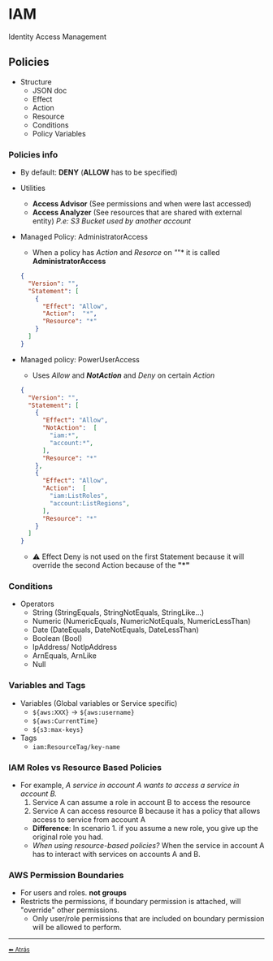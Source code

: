 # IAM
Identity Access Management

## Policies
* Structure
  * JSON doc
  * Effect
  * Action
  * Resource
  * Conditions
  * Policy Variables

### Policies info
* By default: **DENY** (**ALLOW** has to be specified)
* Utilities
  * **Access Advisor** (See permissions and when were last accessed)
  * **Access Analyzer** (See resources that are shared with external entity) *P.e: S3 Bucket used by another account*
* Managed Policy: AdministratorAccess
  * When a policy has *Action* and *Resorce* on *"*"* it is called **AdministratorAccess**
  ```json
  {
    "Version": "",
    "Statement": [
      {
        "Effect": "Allow",
        "Action":  "*",
        "Resource": "*"
      }
    ]
  }
  ```

* Managed policy: PowerUserAccess
  * Uses *Allow* and ***NotAction*** and *Deny* on certain *Action*
  ```json
  {
    "Version": "",
    "Statement": [
      {
        "Effect": "Allow",
        "NotAction":  [
          "iam:*",
          "account:*",
        ],
        "Resource": "*"
      },
      {
        "Effect": "Allow",
        "Action":  [
          "iam:ListRoles",
          "account:ListRegions",
        ],
        "Resource": "*"
      }
    ]
  }
  ```
  * ⚠ Effect Deny is not used on the first Statement because it will override the second Action because of the **"*"**

### Conditions
* Operators
  * String (StringEquals, StringNotEquals, StringLike...)
  * Numeric (NumericEquals, NumericNotEquals, NumericLessThan)
  * Date (DateEquals, DateNotEquals, DateLessThan)
  * Boolean (Bool)
  * IpAddress/ NotIpAddress
  * ArnEquals, ArnLike
  * Null

### Variables and Tags
* Variables (Global variables or Service specific)
  * `${aws:XXX}` -> `${aws:username}`
  * `${aws:CurrentTime}`
  * `${s3:max-keys}`
* Tags
  * `iam:ResourceTag/key-name`

### IAM Roles vs Resource Based Policies
* For example, *A service in account A wants to access a service in account B.*
  1. Service A can assume a role in account B to access the resource
  2. Service A can access resource B because it has a policy that allows access to service from account A 
  * **Difference**: In scenario 1. if you assume a new role, you give up the original role you had.
  * *When using resource-based policies?* When the service in account A has to interact with services on accounts A and B.

### AWS Permission Boundaries
* For users and roles. **not groups**
* Restricts the permissions, if boundary permission is attached, will "override" other permissions.
  * Only user/role permissions that are included on boundary permission will be allowed to perform.

---

[<small>⬅ Atrás</small>](./index.md)